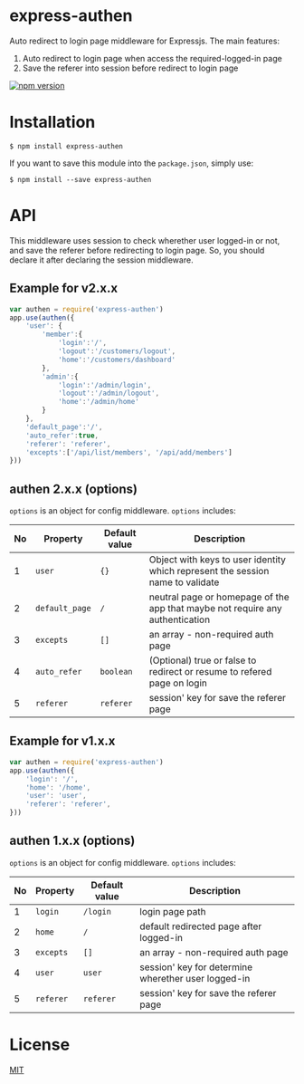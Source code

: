 # express-authen
Auto redirect to login page middleware for Expressjs. The main features:

1. Auto redirect to login page when access the required-logged-in page
2. Save the referer into session before redirect to login page

[![npm version](https://badge.fury.io/js/express-authen.svg)](http://badge.fury.io/js/express-authen)

# Installation

```
$ npm install express-authen
```

If you want to save this module into the `package.json`, simply use:

```
$ npm install --save express-authen
```

# API
This middleware uses session to check wherether user logged-in or not, and save the referer before redirecting to login page. So, you should declare it after declaring the session middleware.

## Example for v2.x.x

```javascript
var authen = require('express-authen')
app.use(authen({
    'user': {
        'member':{
            'login':'/',
            'logout':'/customers/logout',
            'home':'/customers/dashboard'
        },
        'admin':{
            'login':'/admin/login',
            'logout':'/admin/logout',
            'home':'/admin/home'
        }
    },
    'default_page':'/',
    'auto_refer':true,
    'referer': 'referer',
    'excepts':['/api/list/members', '/api/add/members']
}))

```

## authen 2.x.x (options)
`options` is an object for config middleware. `options` includes:

No | Property | Default value | Description |
--- | --- | --- | --- |
1 | `user` | `{}` | Object with keys to user identity which represent the session name to validate |
2 | `default_page` | `/` | neutral page or homepage of the app that maybe not require any authentication |
3 | `excepts` | `[]` | an array - non-required auth page |
4 | `auto_refer` | `boolean` | (Optional) true or false to redirect or resume to refered page on login
5 | `referer` | `referer` | session' key for save the referer page |

## Example for v1.x.x

```javascript
var authen = require('express-authen')
app.use(authen({
    'login': '/',
    'home': '/home',
    'user': 'user',
    'referer': 'referer',
}))

```

## authen 1.x.x (options)
`options` is an object for config middleware. `options` includes:

No | Property | Default value | Description |
--- | --- | --- | --- |
1 | `login` | `/login` | login page path |
2 |  `home` | `/` | default redirected page after logged-in |
3 | `excepts` | `[]` | an array - non-required auth page |
4 | `user` | `user` | session' key for determine wherether user logged-in |
5 | `referer` | `referer` | session' key for save the referer page |

# License
[MIT](https://github.com/dominhhai/express-authen/blob/master/LICENSE)
